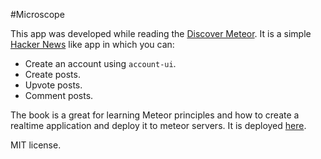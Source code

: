 #Microscope

This app was developed while reading the [Discover Meteor](https://www.discovermeteor.com/). It is a simple [Hacker News](https://news.ycombinator.com/) like app in which you can:
* Create an account using `account-ui`.
* Create posts.
* Upvote posts.
* Comment posts.

The book is a great for learning Meteor principles and  how to create a realtime application and deploy it to meteor servers. It is deployed [here](http://another-microscope-app.meteor.com/).



MIT license.
